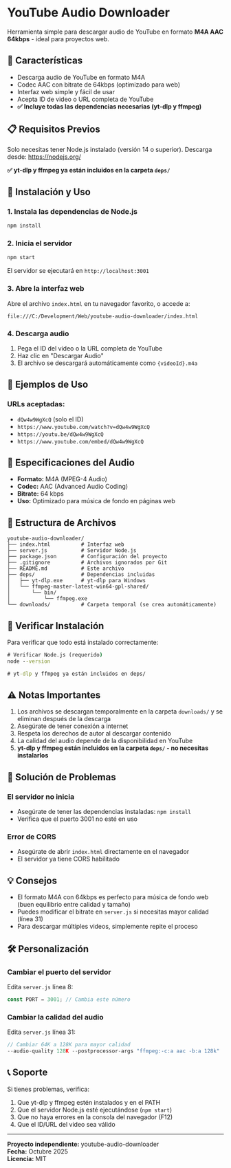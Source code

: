# YouTube Audio Downloader

Herramienta simple para descargar audio de YouTube en formato **M4A AAC 64kbps** - ideal para proyectos web.

## 🎯 Características

- Descarga audio de YouTube en formato M4A
- Codec AAC con bitrate de 64kbps (optimizado para web)
- Interfaz web simple y fácil de usar
- Acepta ID de video o URL completa de YouTube
- **✅ Incluye todas las dependencias necesarias (yt-dlp y ffmpeg)**

## 📋 Requisitos Previos

Solo necesitas tener Node.js instalado (versión 14 o superior).
Descarga desde: https://nodejs.org/

**✅ yt-dlp y ffmpeg ya están incluidos en la carpeta `deps/`**

## 🚀 Instalación y Uso

### 1. Instala las dependencias de Node.js
```cmd
npm install
```

### 2. Inicia el servidor
```cmd
npm start
```

El servidor se ejecutará en `http://localhost:3001`

### 3. Abre la interfaz web
Abre el archivo `index.html` en tu navegador favorito, o accede a:
```
file:///C:/Development/Web/youtube-audio-downloader/index.html
```

### 4. Descarga audio
1. Pega el ID del video o la URL completa de YouTube
2. Haz clic en "Descargar Audio"
3. El archivo se descargará automáticamente como `{videoId}.m4a`

## 📝 Ejemplos de Uso

### URLs aceptadas:
- `dQw4w9WgXcQ` (solo el ID)
- `https://www.youtube.com/watch?v=dQw4w9WgXcQ`
- `https://youtu.be/dQw4w9WgXcQ`
- `https://www.youtube.com/embed/dQw4w9WgXcQ`

## 🎵 Especificaciones del Audio

- **Formato:** M4A (MPEG-4 Audio)
- **Codec:** AAC (Advanced Audio Coding)
- **Bitrate:** 64 kbps
- **Uso:** Optimizado para música de fondo en páginas web

## 📁 Estructura de Archivos

```
youtube-audio-downloader/
├── index.html          # Interfaz web
├── server.js           # Servidor Node.js
├── package.json        # Configuración del proyecto
├── .gitignore          # Archivos ignorados por Git
├── README.md           # Este archivo
├── deps/               # Dependencias incluidas
│   ├── yt-dlp.exe      # yt-dlp para Windows
│   └── ffmpeg-master-latest-win64-gpl-shared/
│       └── bin/
│           └── ffmpeg.exe
└── downloads/          # Carpeta temporal (se crea automáticamente)
```

## 🔧 Verificar Instalación

Para verificar que todo está instalado correctamente:

```cmd
# Verificar Node.js (requerido)
node --version

# yt-dlp y ffmpeg ya están incluidos en deps/
```

## ⚠️ Notas Importantes

1. Los archivos se descargan temporalmente en la carpeta `downloads/` y se eliminan después de la descarga
2. Asegúrate de tener conexión a internet
3. Respeta los derechos de autor al descargar contenido
4. La calidad del audio depende de la disponibilidad en YouTube
5. **yt-dlp y ffmpeg están incluidos en la carpeta `deps/` - no necesitas instalarlos**

## 🐛 Solución de Problemas

### El servidor no inicia
- Asegúrate de tener las dependencias instaladas: `npm install`
- Verifica que el puerto 3001 no esté en uso

### Error de CORS
- Asegúrate de abrir `index.html` directamente en el navegador
- El servidor ya tiene CORS habilitado

## 💡 Consejos

- El formato M4A con 64kbps es perfecto para música de fondo web (buen equilibrio entre calidad y tamaño)
- Puedes modificar el bitrate en `server.js` si necesitas mayor calidad (línea 31)
- Para descargar múltiples videos, simplemente repite el proceso

## 🛠️ Personalización

### Cambiar el puerto del servidor
Edita `server.js` línea 8:
```javascript
const PORT = 3001; // Cambia este número
```

### Cambiar la calidad del audio
Edita `server.js` línea 31:
```javascript
// Cambiar 64K a 128K para mayor calidad
--audio-quality 128K --postprocessor-args "ffmpeg:-c:a aac -b:a 128k"
```

## 📞 Soporte

Si tienes problemas, verifica:
1. Que yt-dlp y ffmpeg estén instalados y en el PATH
2. Que el servidor Node.js esté ejecutándose (`npm start`)
3. Que no haya errores en la consola del navegador (F12)
4. Que el ID/URL del video sea válido

---

**Proyecto independiente:** youtube-audio-downloader  
**Fecha:** Octubre 2025  
**Licencia:** MIT
